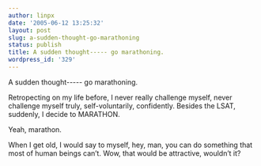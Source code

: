 ```yaml
---
author: linpx
date: '2005-06-12 13:25:32'
layout: post
slug: a-sudden-thought-go-marathoning
status: publish
title: A sudden thought----- go marathoning.
wordpress_id: '329'
---
```


A sudden thought----- go marathoning.

Retropecting on my life before, I never really challenge myself, never
challenge myself truly, self-voluntarily, confidently. Besides the LSAT,
suddenly, I decide to MARATHON.

Yeah, marathon.

When I get old, I would say to myself, hey, man, you can do something that
most of human beings can’t. Wow, that would be attractive, wouldn’t it?

